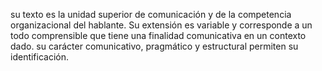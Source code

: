 su texto es la unidad superior de comunicación y de la competencia organizacional del
hablante. Su extensión es variable y corresponde a un todo comprensible que tiene una 
finalidad comunicativa en un contexto dado. su carácter comunicativo, pragmático y 
estructural permiten su identificación.
